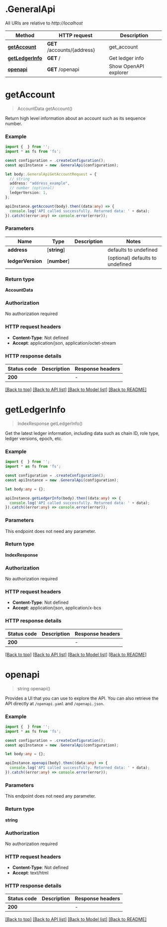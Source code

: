# .GeneralApi

All URIs are relative to *http://localhost*

Method | HTTP request | Description
------------- | ------------- | -------------
[**getAccount**](GeneralApi.md#getAccount) | **GET** /accounts/{address} | get_account
[**getLedgerInfo**](GeneralApi.md#getLedgerInfo) | **GET** / | Get ledger info
[**openapi**](GeneralApi.md#openapi) | **GET** /openapi | Show OpenAPI explorer


# **getAccount**
> AccountData getAccount()

Return high level information about an account such as its sequence number.

### Example


```typescript
import {  } from '';
import * as fs from 'fs';

const configuration = .createConfiguration();
const apiInstance = new .GeneralApi(configuration);

let body:.GeneralApiGetAccountRequest = {
  // string
  address: "address_example",
  // number (optional)
  ledgerVersion: 1,
};

apiInstance.getAccount(body).then((data:any) => {
  console.log('API called successfully. Returned data: ' + data);
}).catch((error:any) => console.error(error));
```


### Parameters

Name | Type | Description  | Notes
------------- | ------------- | ------------- | -------------
 **address** | [**string**] |  | defaults to undefined
 **ledgerVersion** | [**number**] |  | (optional) defaults to undefined


### Return type

**AccountData**

### Authorization

No authorization required

### HTTP request headers

 - **Content-Type**: Not defined
 - **Accept**: application/json, application/octet-stream


### HTTP response details
| Status code | Description | Response headers |
|-------------|-------------|------------------|
**200** |  |  -  |

[[Back to top]](#) [[Back to API list]](README.md#documentation-for-api-endpoints) [[Back to Model list]](README.md#documentation-for-models) [[Back to README]](README.md)

# **getLedgerInfo**
> IndexResponse getLedgerInfo()

Get the latest ledger information, including data such as chain ID, role type, ledger versions, epoch, etc.

### Example


```typescript
import {  } from '';
import * as fs from 'fs';

const configuration = .createConfiguration();
const apiInstance = new .GeneralApi(configuration);

let body:any = {};

apiInstance.getLedgerInfo(body).then((data:any) => {
  console.log('API called successfully. Returned data: ' + data);
}).catch((error:any) => console.error(error));
```


### Parameters
This endpoint does not need any parameter.


### Return type

**IndexResponse**

### Authorization

No authorization required

### HTTP request headers

 - **Content-Type**: Not defined
 - **Accept**: application/json, application/x-bcs


### HTTP response details
| Status code | Description | Response headers |
|-------------|-------------|------------------|
**200** |  |  -  |

[[Back to top]](#) [[Back to API list]](README.md#documentation-for-api-endpoints) [[Back to Model list]](README.md#documentation-for-models) [[Back to README]](README.md)

# **openapi**
> string openapi()

Provides a UI that you can use to explore the API. You can also retrieve the API directly at `/openapi.yaml` and `/openapi.json`.

### Example


```typescript
import {  } from '';
import * as fs from 'fs';

const configuration = .createConfiguration();
const apiInstance = new .GeneralApi(configuration);

let body:any = {};

apiInstance.openapi(body).then((data:any) => {
  console.log('API called successfully. Returned data: ' + data);
}).catch((error:any) => console.error(error));
```


### Parameters
This endpoint does not need any parameter.


### Return type

**string**

### Authorization

No authorization required

### HTTP request headers

 - **Content-Type**: Not defined
 - **Accept**: text/html


### HTTP response details
| Status code | Description | Response headers |
|-------------|-------------|------------------|
**200** |  |  -  |

[[Back to top]](#) [[Back to API list]](README.md#documentation-for-api-endpoints) [[Back to Model list]](README.md#documentation-for-models) [[Back to README]](README.md)


